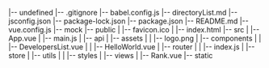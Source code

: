 |-- undefined
    |-- .gitignore
    |-- babel.config.js
    |-- directoryList.md
    |-- jsconfig.json
    |-- package-lock.json
    |-- package.json
    |-- README.md
    |-- vue.config.js
    |-- mock
    |-- public
    |   |-- favicon.ico
    |   |-- index.html
    |-- src
    |   |-- App.vue
    |   |-- main.js
    |   |-- api
    |   |-- assets
    |   |   |-- logo.png
    |   |-- components
    |   |   |-- DevelopersList.vue
    |   |   |-- HelloWorld.vue
    |   |-- router
    |   |   |-- index.js
    |   |-- store
    |   |-- utils
    |   |   |-- styles
    |   |-- views
    |       |-- Rank.vue
    |-- static

